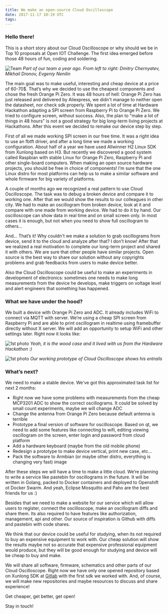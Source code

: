 ```yaml
---
title: We make an open-source Cloud Oscilloscope
date: 2017-11-17 10:19 UTC
tags:
---
```


### Hello there!

This is a short story about our Cloud Oscilloscope or why should we be in Top 10 proposals at Open IOT Challenge. The first idea emerged before those 48
hours of fun, coding and soldering.

![Team](https://pp.userapi.com/c604427/v604427308/458c9/UVE90QHihGE.jpg)
*Part of our team a year ago. From left to right: Dmitry Chernyatev, Mikhail Dronov, Evgeniy Nenilin*

The main goal was to make useful, interesting and cheap device at a price of 60-70$. That’s why we decided to use the cheapest components and chose the fresh Orange Pi Zero. It was 48 hours of hell: Orange Pi Zero has just released and delivered by Aliexpress, we didn't manage to neither open the datasheet, nor check sdk properly. We spent a lot of time at Hardware Hackathon adapting a SPI screen from Raspberry Pi to Orange Pi Zero.
We tried to configure screen, without success. Also, the plan to "make a lot of things in 48 hours" is not a good strategy for big long-term living projects at Hackathons. After this event we decided to remake our device step by step.

First of all we made working SPI screen in our free time. It was a right idea to use an fbtft driver, and after a long time we made a working configuration. About half of a year we have used Allwinner H2 Linux SDK from Xunlong based on H3. But recently we discovered a good system called Raspbian with stable Linux for Orange Pi Zero, Raspberry Pi and other single-board computers. When making an open source hardware projects, you should be free in choice of components! I’m sure that the one Linux distro for most platforms can help us to make a similar software and whole firmware for big variety of platforms.

A couple of months ago we recognized a real pattern to use Cloud Oscilloscope. The task was to debug a broken device and compare it to working one. After that we would show the results to our colleagues in other city. We had to make an oscillogram from broken device, look at it and compare with one made from working device. We had to do it by hand. Our oscilloscope can show data in real time and on small screen only. In most cases it is enough, but not when you need to show full oscillogram to others…

And... That’s it! Why couldn't we make a solution to grab oscillograms from device, send it to the cloud and analyze after that? I don’t know! After that we realized a real motivation to complete our long-term project and shared it with others. We are sure that other people have similar projects. Open source is the best way to share our solution without any copyrights problems and grab feedbacks from users to make device better.

Also the Cloud Oscilloscope could be useful to make an experiments in development of electronics: sometimes one needs to make long measurements from the device he develops, make triggers on voltage level and alert engineers that something has happened.

### What we have under the hood?

We built a device with Orange Pi Zero and ADC. It already includes WiFi to connect via MQTT with server. We’re using a cheap SPI screen from Raspberry Pi and are able to print oscillogram in realtime using framebuffer directly without X server. We will add an opportunity to setup WiFi and other settings later. Right now it looks like:

![1st photo](http://dronov.net/images/IMG_0063.JPG)
*Yeah, it is the wood case and it lived with us from the Hardware Hackathon :)*


![1st photo](http://dronov.net/images/IMG_0064.JPG)
*Our working prototype of Cloud Oscilloscope shows his entrails*

### What’s next?

We need to make a stable device.  We've got this approximated task list for next 2 months:

- Right now we have some problems with measurements from the cheap MCP3201 ADC to show the correct oscillograms. It could
be solved by small count experiments, maybe we will change ADC
- Change the antenna from Orange Pi Zero because default antenna is terrible
- Prototype a final version of software for oscilloscope. Based on qt, we need to add some features like connecting to
wifi, editing viewing oscillogram on the screen, enter login and password from cloud platform
- Add a hardware keyboard (maybe from the old mobile phone)
- Redesign a prototype to make device vertical, print new case, etc…
- Pack the software to Armbian (or maybe other distro, everything is changing very fast) image

After these steps we will have a time to make a little cloud. We’re planning to write a service like pastebin for
oscillograms in the future. It will be written in Golang, packed to Docker containers and deployed to Openshift ot
Docker Swarm. And yeah, Eclipse Mosquitto and Paho are the best friends for us :)

Besides that we need to make a website for our service which will allow users to register, connect the oscilloscope, make an oscillogram diffs and share them. Its also required to have features like authorization, management, api and other. Our source of inspiration is Github with diffs and pastebin with code shares.

We think that our device could be useful for studying, when its not required to buy an expensive equipment to work with. Our cheap solution will show the results maybe not so accurate that expensive professional equipment would produce, but they will be good enough for studying and device will be cheap to buy and make.

We will share all software, firmware, schematics and other parts of our Cloud Oscilloscope. Right now we have only one
opened repository based on Xunlong SDK at [Gitlab](https://gitlab.com/dronov/pizero-docker) with the first sdk we worked with. And, of course, we will make new
repositories and maybe resources to discuss and share experience!

Get cheaper, get better, get open!

Stay in touch!

